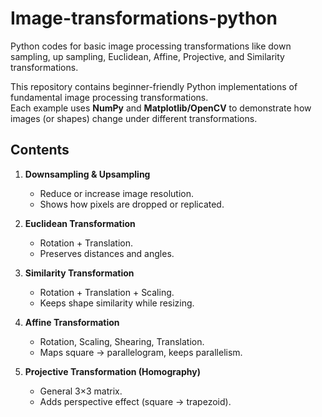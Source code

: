 # Image-transformations-python
Python codes for basic image processing transformations like down sampling, up sampling, Euclidean, Affine, Projective, and Similarity transformations.

This repository contains beginner-friendly Python implementations of fundamental image processing transformations.  
Each example uses **NumPy** and **Matplotlib/OpenCV** to demonstrate how images (or shapes) change under different transformations.  

## Contents
1. **Downsampling & Upsampling**  
   - Reduce or increase image resolution.  
   - Shows how pixels are dropped or replicated.  

2. **Euclidean Transformation**  
   - Rotation + Translation.  
   - Preserves distances and angles.  

3. **Similarity Transformation**  
   - Rotation + Translation + Scaling.  
   - Keeps shape similarity while resizing.  

4. **Affine Transformation**  
   - Rotation, Scaling, Shearing, Translation.  
   - Maps square → parallelogram, keeps parallelism.  

5. **Projective Transformation (Homography)**  
   - General 3×3 matrix.  
   - Adds perspective effect (square → trapezoid).  
